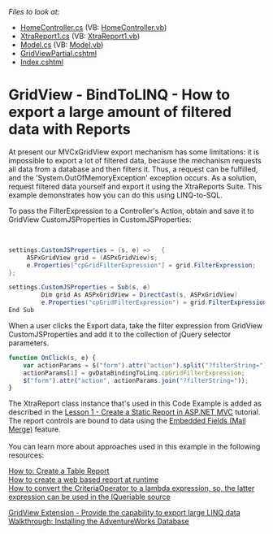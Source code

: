 <!-- default file list -->
*Files to look at*:

* [HomeController.cs](./CS/Controllers/HomeController.cs) (VB: [HomeController.vb](./VB/Controllers/HomeController.vb))
* [XtraReport1.cs](./CS/Controllers/XtraReport1.cs) (VB: [XtraReport1.vb](./VB/Controllers/XtraReport1.vb))
* [Model.cs](./CS/Models/Model.cs) (VB: [Model.vb](./VB/Models/Model.vb))
* [GridViewPartial.cshtml](./CS/Views/Home/GridViewPartial.cshtml)
* [Index.cshtml](./CS/Views/Home/Index.cshtml)
<!-- default file list end -->
# GridView - BindToLINQ - How to export a large amount of filtered data with Reports


<p>At present our MVCxGridView export mechanism has some limitations: it is impossible to export a lot of filtered data, because the mechanism requests all data from a database and then filters it. Thus, a request can be fulfilled, and the 'System.OutOfMemoryException' exception occurs. As a solution, request filtered data yourself and export it using the XtraReports Suite. This example demonstrates how you can do this using LINQ-to-SQL.</p>
<p>To pass the FilterExpression to a Controller's Action, obtain and save it to GridView CustomJSProperties in CustomJSProperties:</p>
<br>


```cs
settings.CustomJSProperties = (s, e) =>   {
     ASPxGridView grid = (ASPxGridView)s;
     e.Properties["cpGridFilterExpression"] = grid.FilterExpression;
};

settings.CustomJSProperties = Sub(s, e)
         Dim grid As ASPxGridView = DirectCast(s, ASPxGridView)
         e.Properties("cpGridFilterExpression") = grid.FilterExpression
End Sub

```


<p>When a user clicks the Export data, take the filter expression from GridView CustomJSProperties and add it to the collection of jQuery selector parameters.</p>


```js
function OnClick(s, e) {
    var actionParams = $("form").attr("action").split("?filterString=");
    actionParams[1] = gvDataBindingToLinq.cpGridFilterExpression;
    $("form").attr("action", actionParams.join("?filterString="));
}

```


<p>The XtraReport class instance that's used in this Code Example is added as described in the <a href="https://documentation.devexpress.com/XtraReports/CustomDocument9974.aspx">Lesson 1 - Create a Static Report in ASP.NET MVC</a> tutorial. The report controls are bound to data using the <a href="https://documentation.devexpress.com/XtraReports/CustomDocument2433.aspx">Embedded Fields (Mail Merge)</a> feature.<br><br>You can learn more about approaches used in this example in the following resources:</p>
<p><a href="http://documentation.devexpress.com/#XtraReports/CustomDocument4784"><u>How to: Create a Table Report</u></a><br> <a href="https://www.devexpress.com/Support/Center/p/E573">How to create a web based report at runtime</a><br> <a href="https://www.devexpress.com/Support/Center/p/E2596">How to convert the CriteriaOperator to a lambda expression, so, the latter expression can be used in the IQueriable source</a></p>
<p><a href="https://www.devexpress.com/Support/Center/p/S39667">GridView Extension - Provide the capability to export large LINQ data</a><br> <a href="http://msdn.microsoft.com/en-us/library/aa992075%28v=vs.80%29.aspx"><u>Walkthrough: Installing the AdventureWorks Database</u></a></p>

<br/>



